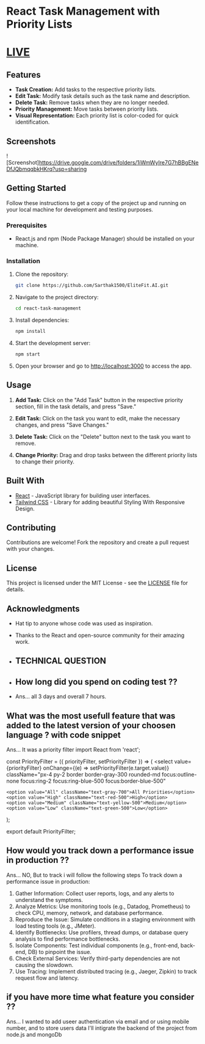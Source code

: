 # React Task Management with Priority Lists

# [LIVE](https://elite-fit-ai-sarthak1500s-projects.vercel.app/ )

## Features

- **Task Creation:** Add tasks to the respective priority lists.
- **Edit Task:** Modify task details such as the task name and description.
- **Delete Task:** Remove tasks when they are no longer needed.
- **Priority Management:** Move tasks between priority lists.
- **Visual Representation:** Each priority list is color-coded for quick identification.

## Screenshots

![Screenshot]https://drive.google.com/drive/folders/1iWmWyIre7G7hBBgENeDfJQbmqqbkHKrq?usp=sharing

## Getting Started

Follow these instructions to get a copy of the project up and running on your local machine for development and testing purposes.

### Prerequisites

- React.js and npm (Node Package Manager) should be installed on your machine.

### Installation


1. Clone the repository:

   ```bash
   git clone https://github.com/Sarthak1500/EliteFit.AI.git
   ```


2. Navigate to the project directory:

   ```bash
   cd react-task-management
   ```


3. Install dependencies:

   ```bash
   npm install
   ```


4. Start the development server:

   ```bash
   npm start
   ```


5. Open your browser and go to [http://localhost:3000](http://localhost:3000) to access the app.


## Usage

1. **Add Task:** Click on the "Add Task" button in the respective priority section, fill in the task details, and press "Save."

2. **Edit Task:** Click on the task you want to edit, make the necessary changes, and press "Save Changes."

3. **Delete Task:** Click on the "Delete" button next to the task you want to remove.

4. **Change Priority:** Drag and drop tasks between the different priority lists to change their priority.


## Built With

- [React](https://reactjs.org/) - JavaScript library for building user interfaces.
- [Tailwind CSS](https://tailwindcss.com/) - Library for adding beautiful Styling With Responsive Design.


## Contributing

Contributions are welcome! Fork the repository and create a pull request with your changes.


## License

This project is licensed under the MIT License - see the [LICENSE](LICENSE) file for details.


## Acknowledgments

- Hat tip to anyone whose code was used as inspiration.
- Thanks to the React and open-source community for their amazing work.

- ## TECHNICAL QUESTION

- ## How long did you spend on coding  test ??
- Ans... all 3 days and overall 7 hours.


## What was the most usefull feature that was added to the latest version of your choosen language ? with code snippet
Ans... It was a priority filter 
import React from 'react';

const PriorityFilter = ({ priorityFilter, setPriorityFilter }) => (
  <select
    value={priorityFilter}
    onChange={(e) => setPriorityFilter(e.target.value)}
    className="px-4 py-2 border border-gray-300 rounded-md focus:outline-none focus:ring-2 focus:ring-blue-500 focus:border-blue-500"
  >
    <option value="All" className="text-gray-700">All Priorities</option>
    <option value="High" className="text-red-500">High</option>
    <option value="Medium" className="text-yellow-500">Medium</option>
    <option value="Low" className="text-green-500">Low</option>
  </select>
);

export default PriorityFilter;
## How would you track down a performance issue in production ??
Ans... NO, But to track i will follow the following steps
To track down a performance issue in production:

1. Gather Information: Collect user reports, logs, and any alerts to understand the symptoms.
2. Analyze Metrics: Use monitoring tools (e.g., Datadog, Prometheus) to check CPU, memory, network, and database performance.
3. Reproduce the Issue: Simulate conditions in a staging environment with load testing tools (e.g., JMeter).
4. Identify Bottlenecks: Use profilers, thread dumps, or database query analysis to find performance bottlenecks.
5. Isolate Components: Test individual components (e.g., front-end, back-end, DB) to pinpoint the issue.
6. Check External Services: Verify third-party dependencies are not causing the slowdown.
7. Use Tracing: Implement distributed tracing (e.g., Jaeger, Zipkin) to track request flow and latency.


## if you have more time what feature you consider ??
Ans... I wanted to add useer authentication via email and or using mobile number,
and to store users data I'll intigrate the backend of the project from node.js and mongoDb
